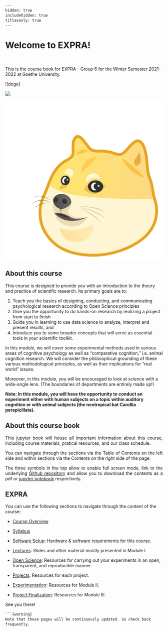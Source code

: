 
```{toctree}
---
hidden: true
includehidden: true
titlesonly: true
---
```

# Welcome to EXPRA!

<br/>

This is the course book for EXPRA - Group 6 for the Winter Semester 2021-2022 at Goethe University. 

![doge]
<div>
<img src="attachment:static/dogeLove.gif" width="500"/>
</div>

![dogeg](static/dogeLove.gif)


## About this course

This course is designed to provide you with an introduction to the theory and practice of scientific research. Its primary goals are to:
1. Teach you the basics of designing, conducting, and communicating psychological research according to Open Science principles
2. Give you the opportunity to do hands-on research by realizing a project from start to finish
3. Guide you in learning to use data science to analyze, interpret and present results, and
4. Introduce you to some broader concepts that will serve as essential tools in your scientific toolkit. 
    
In this module, we will cover some experimental methods used in various areas of cognitive psychology as well as “comparative cognition,” i.e. animal cognition research. We will consider the philosophical grounding of these various methodological principles, as well as their implications for “real world” issues. 
 
Moreover, in this module, you will be encouraged to look at science with a wide-angle lens. (The boundaries of departments are entirely made up!) 
 
**Note: In this module, you will have the opportunity to conduct an experiment either with human subjects on a topic within auditory cognition or with animal subjects (the neotropical bat Carollia perspicillata).** 

<div style="text-align: justify"> 

## About this course book

This  [jupyter book](https://jupyterbook.org/intro.html) will house all important information about this course, including course materials, pratical resources, and our class schedule. 

You can navigate through the  sections via the Table of Contents on the left side and within sections via the Contents on the right side of the page. 

The three symbols in the top allow to enable full screen mode, link to the underlying [Github repository]() and allow you to download the contents as a pdf or [jupyter notebook]() respectively.
 </div>


## EXPRA

You can use the following sections to navigate through the content of the course:

* [Course Overview](https://avakiai.github.io/expra_winter2021-2022/course_overview.html)

* [Syllabus](https://avakiai.github.io/expra_winter2021-2022/syllabus.html)

* [Software Setup](https://avakiai.github.io/expra_winter2021-2022/setup.html): Hardware & software requirements for this course. 

* [Lectures](https://avakiai.github.io/expra_winter2021-2022/lectures/lectures.html): Slides and other material mostly presented in Module I.

* [Open Science](https://avakiai.github.io/expra_winter2021-2022/open_science.html): Resources for carrying out your experiments in an open, transparent, and reproducible manner. 

* [Projects](https://avakiai.github.io/expra_winter2021-2022/projects.html): Resources for each project.

* [Experimentation](https://github.com/avakiai/expra_winter2021-2022/experimentation/experimentation.html): Resources for Module II.

* [Project Finalization](https://github.com/avakiai/expra_winter2021-2022/finalization/finalization.html): Resources for Module III.


See you there!

````{margin}
```{warning} 
Note that these pages will be continuously updated. So check back frequently.
````